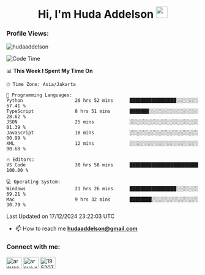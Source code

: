 <h1 align="center">Hi, I'm Huda Addelson 
  <img src="https://media.giphy.com/media/hvRJCLFzcasrR4ia7z/giphy.gif" width="30px"/>
</h1>

<p align="left"> <h3>Profile Views:</h3> <img src="https://komarev.com/ghpvc/?username=huda-addelson&label=Profile%20views&color=0e75b6&style=flat" alt="hudaaddelson" /> </p>

<!--START_SECTION:waka-->
![Code Time](http://img.shields.io/badge/Code%20Time-57%20hrs%2038%20mins-blue)

📊 **This Week I Spent My Time On** 

```text
🕑︎ Time Zone: Asia/Jakarta

💬 Programming Languages: 
Python                   20 hrs 52 mins      █████████████████░░░░░░░░   67.41 % 
TypeScript               8 hrs 51 mins       ███████░░░░░░░░░░░░░░░░░░   28.62 % 
JSON                     25 mins             ░░░░░░░░░░░░░░░░░░░░░░░░░   01.39 % 
JavaScript               18 mins             ░░░░░░░░░░░░░░░░░░░░░░░░░   00.99 % 
XML                      12 mins             ░░░░░░░░░░░░░░░░░░░░░░░░░   00.68 % 

🔥 Editors: 
VS Code                  30 hrs 58 mins      █████████████████████████   100.00 % 

💻 Operating System: 
Windows                  21 hrs 26 mins      █████████████████░░░░░░░░   69.21 % 
Mac                      9 hrs 32 mins       ████████░░░░░░░░░░░░░░░░░   30.79 % 
```


 Last Updated on 17/12/2024 23:22:03 UTC
<!--END_SECTION:waka-->

- 📫 How to reach me **hudaaddelson@gmail.com**

<h3 align="left">Connect with me:</h3>
<p align="left">
<a href="https://www.linkedin.com/in/muhammad-khoirul-huda-559006139/" target="blank"><img align="center" src="https://raw.githubusercontent.com/rahuldkjain/github-profile-readme-generator/master/src/images/icons/Social/linked-in-alt.svg" alt="arsyaadi" height="30" width="40" /></a>
<a href="https://fb.com/khoirul.huda.35513" target="blank"><img align="center" src="https://raw.githubusercontent.com/rahuldkjain/github-profile-readme-generator/master/src/images/icons/Social/facebook.svg" alt="arsya.xkz" height="30" width="40" /></a>
<a href="https://stackoverflow.com/users/19123792" target="blank"><img align="center" src="https://raw.githubusercontent.com/rahuldkjain/github-profile-readme-generator/master/src/images/icons/Social/stack-overflow.svg" alt="19520749" height="30" width="40" /></a>
</p>
